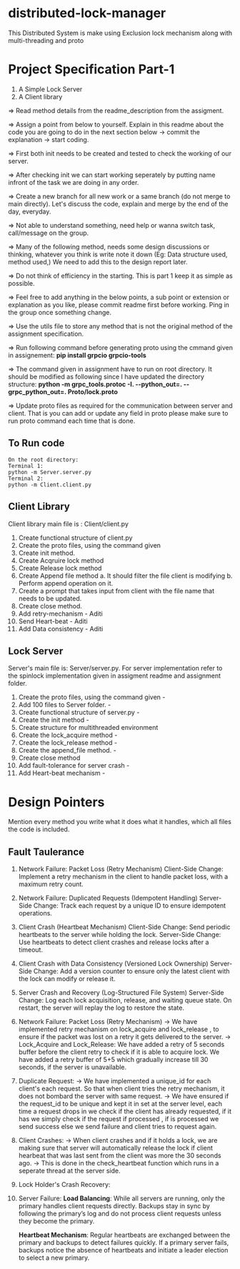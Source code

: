 # distributed-lock-manager
This Distributed System is make using Exclusion lock mechanism along with multi-threading and proto

# Project Specification Part-1
1. A Simple Lock Server
2. A Client library

=> Read method details from the readme_description from the assigment. 

=> Assign a point from below to yourself. Explain in this readme about the code you are going to do in the next section below -> commit the explanation -> start coding.

=> First both init needs to be created and tested to check the working of our server.

=> After checking init we can start working seperately by putting name infront of the task we are doing in any order.

=> Create a new branch for all new work or a same branch (do not merge to main directly). Let's discuss the code, explain and merge by the end of the day, everyday.

=> Not able to understand something, need help or wanna switch task, call/message on the group.

=> Many of the following method,  needs some design discussions or thinking, whatever you think is write note it down (Eg: Data structure used, method used,) We need to add this to the design report later.

=> Do not think of efficiency in the starting. This is part 1 keep it as simple as possible.

=> Feel free to add anything in the below points, a sub point or extension or explanation as you like, please commit readme first before working. Ping in the group once something change. 

=> Use the utils file to store any method that is not the original method of the assignment specification. 

=> Run following command before generating proto using the cmmand given in assignement:
**pip install grpcio grpcio-tools**

=> The command given in assignment have to run on root directory. It should be modified as following since I have updated the directory structure:
**python -m grpc_tools.protoc -I. --python_out=. --grpc_python_out=. Proto/lock.proto**

=> Update proto files as required for the communication between server and client. That is you can add or update any field in proto please make sure to run proto command each time that is done.


## To Run code
    On the root directory:
    Terminal 1:
    python -m Server.server.py
    Terminal 2:
    python -m Client.client.py

## Client Library
   Client library main file is : Client/client.py
   1. Create functional structure of client.py 
   2. Create the proto files, using the command given 
   3. Create init method.
   4. Create Acqruire lock method 
   5. Create Release lock method 
   6. Create Append file method
       a. It should filter the file client is modifying 
       b. Perform append operation on it.
   7. Create a prompt that takes input from client with the file name that needs to be updated.
   8. Create close method.
   9. Add retry-mechanism - Aditi
   10. Send Heart-beat - Aditi
   11. Add Data consistency - Aditi
  
## Lock Server
   Server's main file is: Server/server.py. 
   For server implementation refer to the spinlock implementation given in assigment readme and assignment folder.
   1. Create the proto files, using the command given - 
   2. Add 100 files to Server folder. - 
   3. Create functional structure of server.py - 
   4. Create the init method - 
   5. Create structure for multithreaded environment
   6. Create the lock_acquire method - 
   7.  Create the lock_release method - 
   8. Create the append_file method. - 
   9. Create close method
   10. Add fault-tolerance for server crash - 
   11. Add Heart-beat mechanism - 


# Design Pointers
Mention every method you write what it does what it handles, which all files the code is included.

## Fault Taulerance 

1. Network Failure: Packet Loss (Retry Mechanism)
Client-Side Change: Implement a retry mechanism in the client to handle packet loss, with a maximum retry count.
2. Network Failure: Duplicated Requests (Idempotent Handling)
Server-Side Change: Track each request by a unique ID to ensure idempotent operations.
3. Client Crash (Heartbeat Mechanism)
Client-Side Change: Send periodic heartbeats to the server while holding the lock.
Server-Side Change: Use heartbeats to detect client crashes and release locks after a timeout.
4. Client Crash with Data Consistency (Versioned Lock Ownership)
Server-Side Change: Add a version counter to ensure only the latest client with the lock can modify or release it.
5. Server Crash and Recovery (Log-Structured File System)
Server-Side Change: Log each lock acquisition, release, and waiting queue state. On restart, the server will replay the log to restore the state.

1. Network Failure: Packet Loss (Retry Mechanism)
    -> We have implemented retry mechanism on lock_acquire and lock_release , to ensure if the packet was lost on a retry it gets delivered to the server.
    -> Lock_Acquire and Lock_Release:
        We have added a retry of 5 seconds buffer before the client retry to check if it is able to acquire lock. 
        We have added a retry buffer of 5+5 which gradually increase till 30 seconds, if the server is unavailable.
2. Duplicate Request: 
    -> We have implemented a unique_id for each client's each request. So that when client tries the retry mechanism, it does not bombard the server with same request.
    -> We have ensured if the request_id to be unique and kept it in set at the server level, each time a request drops in we check if the client has already requested, if it has we simply check if the request if processed , if is processed we send success else we send failure and client tries to request again.
3. Client Crashes:
    -> When client crashes and if it holds a lock, we are making sure that server will automatically release the lock if client hearbeat that was last sent from the client was more the 30 seconds ago. 
    -> This is done in the check_heartbeat function which runs in a seperate thread at the server side.
4. Lock Holder's Crash Recovery:

5. Server Failure:
    **Load Balancing**: While all servers are running, only the primary handles client requests directly. Backups stay in sync by following the primary’s log and do not process client requests unless they become the primary.

    **Heartbeat Mechanism**: Regular heartbeats are exchanged between the primary and backups to detect failures quickly. If a primary server fails, backups notice the absence of heartbeats and initiate a leader election to select a new primary.
